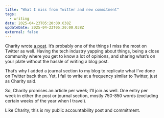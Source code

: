 ```yaml
---
title: "What I miss from Twitter and new commitment"
tags:
  - writing
date: 2025-04-23T05:20:00.038Z
updateDate: 2025-04-23T05:20:00.038Z
external: false
---
```


Charity wrote [a post](https://charity.wtf/2025/04/19/on-writing-social-media-and-finding-the-line-of-embarrassment/). It’s probably one of the things I miss the most on Twitter as well. Having the tech industry yapping about things, being a close community where you get to know a lot of opinions, and sharing what’s on your plate without the hassle of writing a blog post.

That’s why I added a journal section to my blog to replicate what I’ve done on Twitter back then. Yet, I fail to write at a frequency similar to Twitter, just as Charity said.

So, Charity promises an article per week; I’ll join as well. One entry per week in either the post or journal section, mostly 750-850 words (excluding certain weeks of the year when I travel).

Like Charity, this is my public accountability post and commitment.
